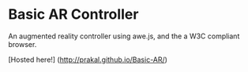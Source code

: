 Basic AR Controller
========

An augmented reality controller using awe.js, and the a W3C compliant browser.

[Hosted here!] (http://prakal.github.io/Basic-AR/)